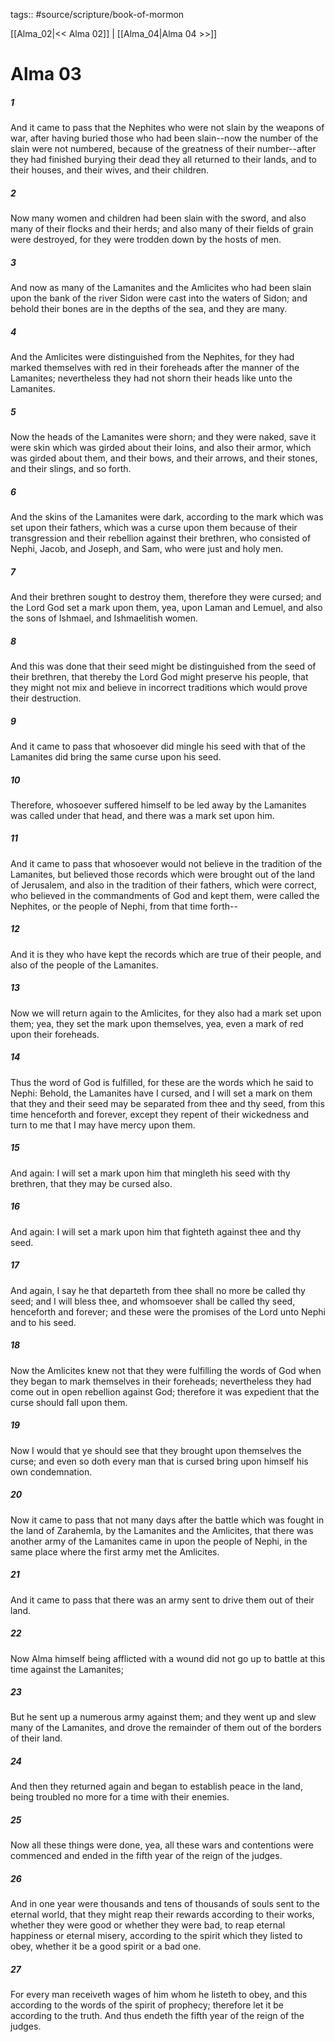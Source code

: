 tags:: #source/scripture/book-of-mormon

[[Alma_02|<< Alma 02]] | [[Alma_04|Alma 04 >>]]

# Alma 03

##### 1

And it came to pass that the Nephites who were not slain by the weapons of war, after having buried those who had been slain--now the number of the slain were not numbered, because of the greatness of their number--after they had finished burying their dead they all returned to their lands, and to their houses, and their wives, and their children.

##### 2

Now many women and children had been slain with the sword, and also many of their flocks and their herds; and also many of their fields of grain were destroyed, for they were trodden down by the hosts of men.

##### 3

And now as many of the Lamanites and the Amlicites who had been slain upon the bank of the river Sidon were cast into the waters of Sidon; and behold their bones are in the depths of the sea, and they are many.

##### 4

And the Amlicites were distinguished from the Nephites, for they had marked themselves with red in their foreheads after the manner of the Lamanites; nevertheless they had not shorn their heads like unto the Lamanites.

##### 5

Now the heads of the Lamanites were shorn; and they were naked, save it were skin which was girded about their loins, and also their armor, which was girded about them, and their bows, and their arrows, and their stones, and their slings, and so forth.

##### 6

And the skins of the Lamanites were dark, according to the mark which was set upon their fathers, which was a curse upon them because of their transgression and their rebellion against their brethren, who consisted of Nephi, Jacob, and Joseph, and Sam, who were just and holy men.

##### 7

And their brethren sought to destroy them, therefore they were cursed; and the Lord God set a mark upon them, yea, upon Laman and Lemuel, and also the sons of Ishmael, and Ishmaelitish women.

##### 8

And this was done that their seed might be distinguished from the seed of their brethren, that thereby the Lord God might preserve his people, that they might not mix and believe in incorrect traditions which would prove their destruction.

##### 9

And it came to pass that whosoever did mingle his seed with that of the Lamanites did bring the same curse upon his seed.

##### 10

Therefore, whosoever suffered himself to be led away by the Lamanites was called under that head, and there was a mark set upon him.

##### 11

And it came to pass that whosoever would not believe in the tradition of the Lamanites, but believed those records which were brought out of the land of Jerusalem, and also in the tradition of their fathers, which were correct, who believed in the commandments of God and kept them, were called the Nephites, or the people of Nephi, from that time forth--

##### 12

And it is they who have kept the records which are true of their people, and also of the people of the Lamanites.

##### 13

Now we will return again to the Amlicites, for they also had a mark set upon them; yea, they set the mark upon themselves, yea, even a mark of red upon their foreheads.

##### 14

Thus the word of God is fulfilled, for these are the words which he said to Nephi: Behold, the Lamanites have I cursed, and I will set a mark on them that they and their seed may be separated from thee and thy seed, from this time henceforth and forever, except they repent of their wickedness and turn to me that I may have mercy upon them.

##### 15

And again: I will set a mark upon him that mingleth his seed with thy brethren, that they may be cursed also.

##### 16

And again: I will set a mark upon him that fighteth against thee and thy seed.

##### 17

And again, I say he that departeth from thee shall no more be called thy seed; and I will bless thee, and whomsoever shall be called thy seed, henceforth and forever; and these were the promises of the Lord unto Nephi and to his seed.

##### 18

Now the Amlicites knew not that they were fulfilling the words of God when they began to mark themselves in their foreheads; nevertheless they had come out in open rebellion against God; therefore it was expedient that the curse should fall upon them.

##### 19

Now I would that ye should see that they brought upon themselves the curse; and even so doth every man that is cursed bring upon himself his own condemnation.

##### 20

Now it came to pass that not many days after the battle which was fought in the land of Zarahemla, by the Lamanites and the Amlicites, that there was another army of the Lamanites came in upon the people of Nephi, in the same place where the first army met the Amlicites.

##### 21

And it came to pass that there was an army sent to drive them out of their land.

##### 22

Now Alma himself being afflicted with a wound did not go up to battle at this time against the Lamanites;

##### 23

But he sent up a numerous army against them; and they went up and slew many of the Lamanites, and drove the remainder of them out of the borders of their land.

##### 24

And then they returned again and began to establish peace in the land, being troubled no more for a time with their enemies.

##### 25

Now all these things were done, yea, all these wars and contentions were commenced and ended in the fifth year of the reign of the judges.

##### 26

And in one year were thousands and tens of thousands of souls sent to the eternal world, that they might reap their rewards according to their works, whether they were good or whether they were bad, to reap eternal happiness or eternal misery, according to the spirit which they listed to obey, whether it be a good spirit or a bad one.

##### 27

For every man receiveth wages of him whom he listeth to obey, and this according to the words of the spirit of prophecy; therefore let it be according to the truth. And thus endeth the fifth year of the reign of the judges.
